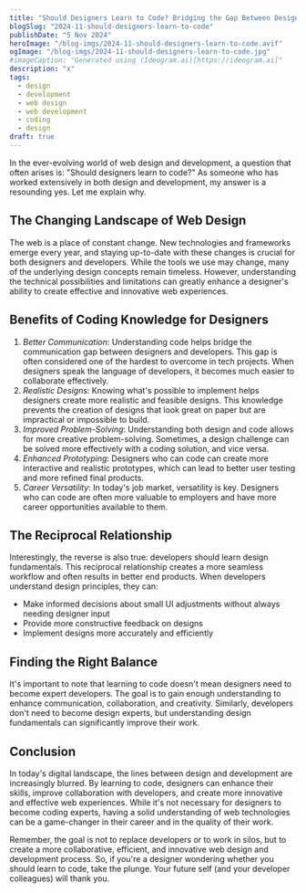```yaml
---
title: "Should Designers Learn to Code? Bridging the Gap Between Design and Development"
blogSlug: "2024-11-should-designers-learn-to-code"
publishDate: "5 Nov 2024"
heroImage: "/blog-imgs/2024-11-should-designers-learn-to-code.avif"
ogImage: "/blog-imgs/2024-11-should-designers-learn-to-code.jpg"
#imageCaption: "Generated using (Ideogram.ai)[https://ideogram.ai]"
description: "x"
tags:
  - design
  - development
  - web design
  - web development
  - coding
  - design
draft: true
---
```


In the ever-evolving world of web design and development, a question that often arises is: "Should designers learn to code?" As someone who has worked extensively in both design and development, my answer is a resounding yes. Let me explain why.

## The Changing Landscape of Web Design

The web is a place of constant change. New technologies and frameworks emerge every year, and staying up-to-date with these changes is crucial for both designers and developers. While the tools we use may change, many of the underlying design concepts remain timeless. However, understanding the technical possibilities and limitations can greatly enhance a designer's ability to create effective and innovative web experiences.

## Benefits of Coding Knowledge for Designers

1. *Better Communication*: Understanding code helps bridge the communication gap between designers and developers. This gap is often considered one of the hardest to overcome in tech projects. When designers speak the language of developers, it becomes much easier to collaborate effectively.
2. *Realistic Designs*: Knowing what's possible to implement helps designers create more realistic and feasible designs. This knowledge prevents the creation of designs that look great on paper but are impractical or impossible to build.
3. *Improved Problem-Solving*: Understanding both design and code allows for more creative problem-solving. Sometimes, a design challenge can be solved more effectively with a coding solution, and vice versa.
4. *Enhanced Prototyping*: Designers who can code can create more interactive and realistic prototypes, which can lead to better user testing and more refined final products.
5. *Career Versatility*: In today's job market, versatility is key. Designers who can code are often more valuable to employers and have more career opportunities available to them.

## The Reciprocal Relationship

Interestingly, the reverse is also true: developers should learn design fundamentals. This reciprocal relationship creates a more seamless workflow and often results in better end products. When developers understand design principles, they can:

- Make informed decisions about small UI adjustments without always needing designer input
- Provide more constructive feedback on designs
- Implement designs more accurately and efficiently

## Finding the Right Balance

It's important to note that learning to code doesn't mean designers need to become expert developers. The goal is to gain enough understanding to enhance communication, collaboration, and creativity. Similarly, developers don't need to become design experts, but understanding design fundamentals can significantly improve their work.

## Conclusion

In today's digital landscape, the lines between design and development are increasingly blurred. By learning to code, designers can enhance their skills, improve collaboration with developers, and create more innovative and effective web experiences. While it's not necessary for designers to become coding experts, having a solid understanding of web technologies can be a game-changer in their career and in the quality of their work.

Remember, the goal is not to replace developers or to work in silos, but to create a more collaborative, efficient, and innovative web design and development process. So, if you're a designer wondering whether you should learn to code, take the plunge. Your future self (and your developer colleagues) will thank you.
